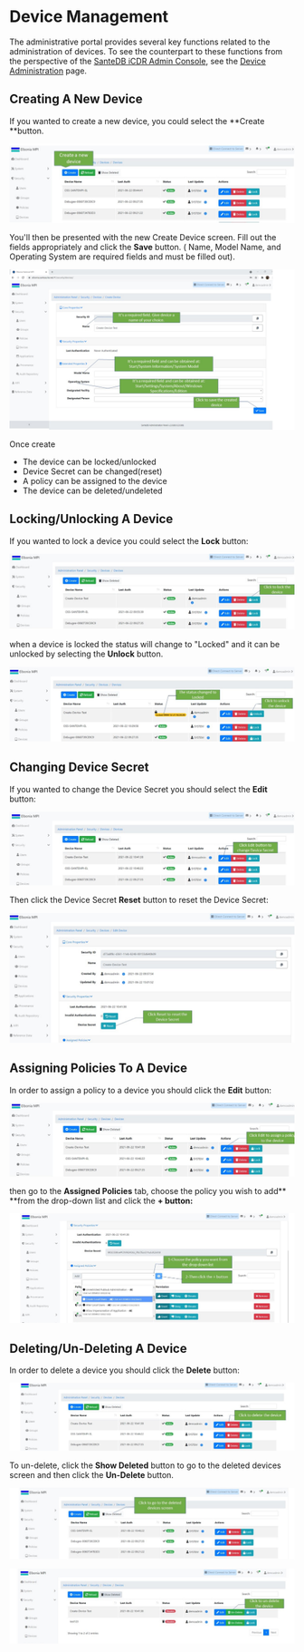# Device Management

The administrative portal provides several key functions related to the administration of devices. To see the counterpart to these functions from the perspective of the [SanteDB iCDR Admin Console](../host-administration/santedb-icdr-admin-console/), see the  [Device Administration](../host-administration/santedb-icdr-admin-console/untitled.md) page.

## Creating A New Device

If you wanted to create a new device, you could select the **Create **button. 

![](<../../../.gitbook/assets/3 (1).jpg>)

You'll then be presented with the new Create Device screen. Fill out the fields appropriately and click the **Save** button. ( Name, Model Name, and Operating System are required fields and must be filled out).

![](<../../../.gitbook/assets/4 (4).jpg>)

Once create

* The device can be locked/unlocked
* Device Secret can be changed(reset)
* A policy can be assigned to the device
* The device can be deleted/undeleted

## Locking/Unlocking A Device

If you wanted to lock a device you could select the **Lock** button:

![](<../../../.gitbook/assets/10 (1).jpg>)

when a device is locked the status will change to "Locked" and it can be unlocked by selecting the **Unlock** button.

![](../../../.gitbook/assets/12.jpg)

## Changing Device Secret

If you wanted to change the Device Secret you should select the **Edit** button:

![](../../../.gitbook/assets/15.jpg)

Then click the Device Secret **Reset** button to reset the Device Secret:

![](../../../.gitbook/assets/16.jpg)

## Assigning Policies To A Device 

In order to assign a policy to a device you should click the **Edit** button:

![](../../../.gitbook/assets/16-1.jpg)

then go to the **Assigned Policies** tab,  choose the policy you wish to add** **from the drop-down list and click the **+ **button**:**

![](../../../.gitbook/assets/20.jpg)

## Deleting/Un-Deleting A Device

In order to delete a device you should click the **Delete** button:

![](../../../.gitbook/assets/23.jpg)

To un-delete, click the **Show Deleted** button to go to the deleted devices screen and then click the **Un-Delete** button.

![](../../../.gitbook/assets/25.jpg)

![](../../../.gitbook/assets/26.jpg)
